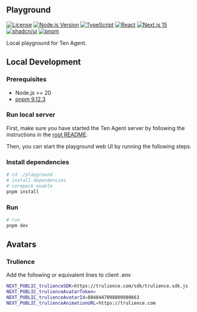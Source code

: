 ## Playground

[![License](https://img.shields.io/badge/license-Apache%202.0-blue.svg)](../LICENSE)
[![Node.js Version](https://img.shields.io/badge/node-%3E%3D20-brightgreen)](package.json)
[![TypeScript](https://img.shields.io/badge/TypeScript-5.0-blue)](tsconfig.json)
[![React](https://img.shields.io/badge/React-18-blue)](package.json)
[![Next.js 15](https://img.shields.io/badge/Next.js-15-black)](package.json)
[![shadcn/ui](https://img.shields.io/badge/UI-shadcn%2Fui-black)](https://ui.shadcn.com)
[![pnpm](https://img.shields.io/badge/pnpm-9.12.3-blue)](package.json)

Local playground for Ten Agent.

## Local Development

### Prerequisites

- Node.js >= 20
- [pnpm 9.12.3](https://pnpm.io/installation)

### Run local server

First, make sure you have started the Ten Agent server by following the instructions in the [root README](../README.md#3-start-agent-development-containers).

Then, you can start the playground web UI by running the following steps.

### Install dependencies

```bash
# cd ./playground
# install dependencies
# corepack enable
pnpm install
```

### Run

```bash
# run
pnpm dev
```

## Avatars

### Trulience
Add the following or equivalent lines to client .env     

```bash
NEXT_PUBLIC_trulienceSDK=https://trulience.com/sdk/trulience.sdk.js
NEXT_PUBLIC_trulienceAvatarToken=
NEXT_PUBLIC_trulienceAvatarId=8848447098800980663
NEXT_PUBLIC_trulienceAnimationURL=https://trulience.com
```